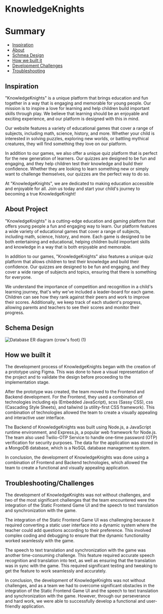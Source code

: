 # KnowledgeKnights

# Summary

- [Inspiration](#inspiration)
- [About](#about-project)
- [Schmea Design](#architecture)
- [How we built it](#how-we-built-it)
- [Development Challenges](#development-challenges)
- [Troubleshooting](#troubleshooting)

## Inspiration

"KnowledgeKnights" is a unique platform that brings education and fun together in a way that is engaging and memorable for young people. Our mission is to inspire a love for learning and help children build important skills through play. We believe that learning should be an enjoyable and exciting experience, and our platform is designed with this in mind.

Our website features a variety of educational games that cover a range of subjects, including math, science, history, and more. Whether your child is interested in solving puzzles, exploring new worlds, or battling mythical creatures, they will find something they love on our platform.

In addition to our games, we also offer a unique quiz platform that is perfect for the new generation of learners. Our quizzes are designed to be fun and engaging, and they help children test their knowledge and build their confidence. Whether they are looking to learn something new or simply want to challenge themselves, our quizzes are the perfect way to do so.

At "KnowledgeKnights", we are dedicated to making education accessible and enjoyable for all. Join us today and start your child's journey to becoming a true KnowledgeKnight!

## About Project

"KnowledgeKnights" is a cutting-edge education and gaming platform that offers young people a fun and engaging way to learn. Our platform features a wide variety of educational games that cover a range of subjects, including math, science, history, and more. Each game is designed to be both entertaining and educational, helping children build important skills and knowledge in a way that is both enjoyable and memorable.

In addition to our games, "KnowledgeKnights" also features a unique quiz platform that allows children to test their knowledge and build their confidence. Our quizzes are designed to be fun and engaging, and they cover a wide range of subjects and topics, ensuring that there is something for everyone.

We understand the importance of competition and recognition in a child's learning journey, that's why we've included a leader-board for each game. Children can see how they rank against their peers and work to improve their scores. Additionally, we keep track of each student's progress, allowing parents and teachers to see their scores and monitor their progress.

<a id='architecture' />


## Schema Design

![Database ER diagram (crow's foot) (1)](https://user-images.githubusercontent.com/89217455/216804838-a6f3ce5a-5668-4b78-be1b-d0d5ad0c9aa4.png)


## How we built it

The development process of KnowledgeKnights began with the creation of a prototype using Figma. This was done to have a visual representation of the project and to validate the design before proceeding to the implementation stage.

After the prototype was created, the team moved to the Frontend and Backend development. For the Frontend, they used a combination of technologies including ejs (Embedded JavaScript), scss (Sassy CSS), css (Cascading Style Sheets), and tailwind (a utility-first CSS framework). This combination of technologies allowed the team to create a visually appealing and interactive user interface.

The Backend of KnowledgeKnights was built using Node.js, a JavaScript runtime environment, and Express.js, a popular web framework for Node.js. The team also used Twilio-OTP Service to handle one-time password (OTP) verification for security purposes. The data for the application was stored in a MongoDB database, which is a NoSQL database management system.

In conclusion, the development of KnowledgeKnights was done using a combination of Frontend and Backend technologies, which allowed the team to create a functional and visually appealing application.


## Troubleshooting/Challenges

The development of KnowledgeKnights was not without challenges, and two of the most significant challenges that the team encountered were the integration of the Static Frontend Game UI and the speech to text translation and synchronization with the game.

The integration of the Static Frontend Game UI was challenging because it required converting a static user interface into a dynamic system where the teacher could add questions according to their preference. This involved complex coding and debugging to ensure that the dynamic functionality worked seamlessly with the game.

The speech to text translation and synchronization with the game was another time-consuming challenge. This feature required accurate speech recognition and translation into text, as well as ensuring that the translation was in sync with the game. This required significant testing and tweaking to get the feature to work seamlessly and accurately.

In conclusion, the development of KnowledgeKnights was not without challenges, and as a team we had to overcome significant obstacles in the integration of the Static Frontend Game UI and the speech to text translation and synchronization with the game. However, through our perseverance and hard work, we were able to successfully develop a functional and user-friendly application.




